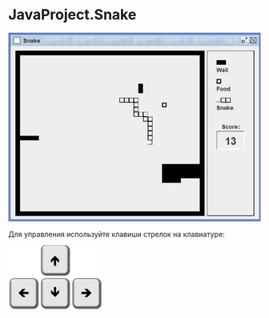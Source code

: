 # JavaProject.Snake
![image alt](https://github.com/PaulRublev/JavaProject.Snake/raw/master/readmeRes/SnakeExample.jpg)

Для управления используйте клавиши стрелок на клавиатуре:

![image alt](https://github.com/PaulRublev/JavaProject.Snake/raw/fixes/readmeRes/keyboard-arrow-keys.png)
